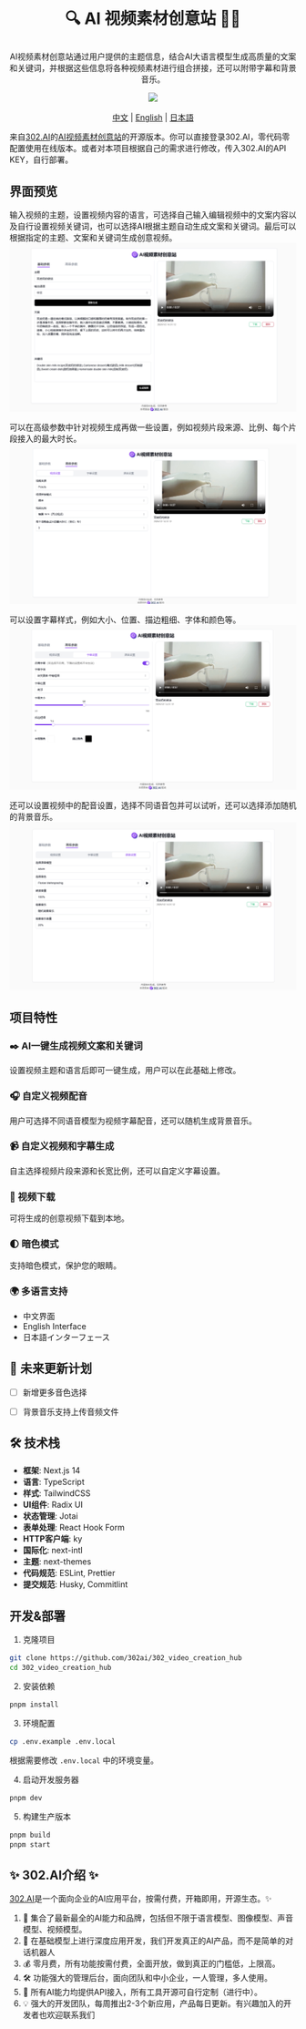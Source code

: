 # <p align="center"> 🔍 AI 视频素材创意站 🚀✨</p>

<p align="center">AI视频素材创意站通过用户提供的主题信息，结合AI大语言模型生成高质量的文案和关键词，并根据这些信息将各种视频素材进行组合拼接，还可以附带字幕和背景音乐。</p>

<p align="center"><a href="https://302.ai/tools/video/" target="blank"><img src="https://file.302.ai/gpt/imgs/github/20250102/72a57c4263944b73bf521830878ae39a.png" /></a></p >

<p align="center"><a href="README_zh.md">中文</a> | <a href="README.md">English</a> | <a href="README_ja.md">日本語</a></p>



来自[302.AI](https://302.ai)的[AI视频素材创意站](https://302.ai/tools/video/)的开源版本。你可以直接登录302.AI，零代码零配置使用在线版本。或者对本项目根据自己的需求进行修改，传入302.AI的API KEY，自行部署。


## 界面预览
输入视频的主题，设置视频内容的语言，可选择自己输入编辑视频中的文案内容以及自行设置视频关键词，也可以选择AI根据主题自动生成文案和关键词。最后可以根据指定的主题、文案和关键词生成创意视频。
![](docs/302_AI_Video_Creation_Hub_screenshot_01.png)

可以在高级参数中针对视频生成再做一些设置，例如视频片段来源、比例、每个片段接入的最大时长。
![](docs/302_AI_Video_Creation_Hub_screenshot_02.png)     

可以设置字幕样式，例如大小、位置、描边粗细、字体和颜色等。
![](docs/302_AI_Video_Creation_Hub_screenshot_03.png)     

还可以设置视频中的配音设置，选择不同语音包并可以试听，还可以选择添加随机的背景音乐。
![](docs/302_AI_Video_Creation_Hub_screenshot_04.png)   


## 项目特性
### ✒️ AI一键生成视频文案和关键词
  设置视频主题和语言后即可一键生成，用户可以在此基础上修改。
### 🎧 自定义视频配音
  用户可选择不同语音模型为视频字幕配音，还可以随机生成背景音乐。
### 📹 自定义视频和字幕生成
  自主选择视频片段来源和长宽比例，还可以自定义字幕设置。
### 📎 视频下载
  可将生成的创意视频下载到本地。
### 🌓 暗色模式
  支持暗色模式，保护您的眼睛。
### 🌍 多语言支持
  - 中文界面
  - English Interface
  - 日本語インターフェース

## 🚩 未来更新计划
- [ ] 新增更多音色选择
- [ ] 背景音乐支持上传音频文件


## 🛠️ 技术栈

- **框架**: Next.js 14
- **语言**: TypeScript
- **样式**: TailwindCSS
- **UI组件**: Radix UI
- **状态管理**: Jotai
- **表单处理**: React Hook Form
- **HTTP客户端**: ky
- **国际化**: next-intl
- **主题**: next-themes
- **代码规范**: ESLint, Prettier
- **提交规范**: Husky, Commitlint


## 开发&部署
1. 克隆项目
```bash
git clone https://github.com/302ai/302_video_creation_hub
cd 302_video_creation_hub
```

2. 安装依赖
```bash
pnpm install
```

3. 环境配置
```bash
cp .env.example .env.local
```
根据需要修改 `.env.local` 中的环境变量。

4. 启动开发服务器
```bash
pnpm dev
```

5. 构建生产版本
```bash
pnpm build
pnpm start
```


## ✨ 302.AI介绍 ✨
[302.AI](https://302.ai)是一个面向企业的AI应用平台，按需付费，开箱即用，开源生态。✨
1. 🧠 集合了最新最全的AI能力和品牌，包括但不限于语言模型、图像模型、声音模型、视频模型。
2. 🚀 在基础模型上进行深度应用开发，我们开发真正的AI产品，而不是简单的对话机器人
3. 💰 零月费，所有功能按需付费，全面开放，做到真正的门槛低，上限高。
4. 🛠 功能强大的管理后台，面向团队和中小企业，一人管理，多人使用。
5. 🔗 所有AI能力均提供API接入，所有工具开源可自行定制（进行中）。
6. 💡 强大的开发团队，每周推出2-3个新应用，产品每日更新。有兴趣加入的开发者也欢迎联系我们
